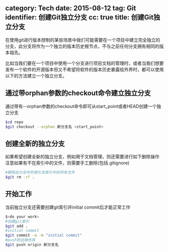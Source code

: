 category: Tech
date: 2015-08-12
tag: Git
identifier: 创建Git独立分支
cc: true
title: 创建Git独立分支
---
在使用git进行版本控制的某些场景中我们可能需要在一个项目中建立完全独立的分支，此分支将作为一个独立的版本历史根节点，不与之前任何分支拥有相同的版本祖先。

比如当我们要在一个项目中使用一个分支进行项目文档的管理时，或者当我们想要发布一个软件的开源版本但又不希望将软件的版本历史暴露给外界时，都可以使用以下的方法建立一个独立分支。
<!-- more -->
## 通过带orphan参数的checkout命令建立独立分支

通过带有--orphan参数的checkout命令即可从start_point或者HEAD创建一个独立分支

```bash
$cd repo
$git checkout --orphan 新分支名 <start_point>
```
## 创建全新的独立分支

如果希望创建全新的独立分支，例如用于文档管理，则还需要进行如下删除操作  
注意如果有不在索引中的文件，则需要手工删除(包括.gitignore)

```bash
#删除此分支中的索引及索引中的所有文件
$git rm -rf .
```
## 开始工作
当前独立分支还需要创建git索引并initial commit后才能正常工作

```bash
$<do your work>
#创建git索引
$git add .
#initial commit
$git commit -a -m "initial commit"
#push到远端仓库
$git push origin 新分支名
```